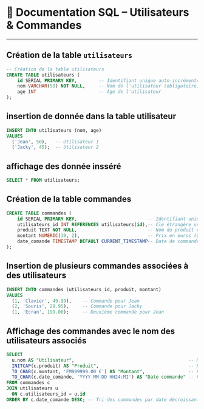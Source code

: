 # 📘 Documentation SQL – Utilisateurs & Commandes

---

## Création de la table `utilisateurs`

```sql
-- Création de la table utilisateurs
CREATE TABLE utilisateurs (
    id SERIAL PRIMARY KEY,        -- Identifiant unique auto-incrémenté
    nom VARCHAR(50) NOT NULL,     -- Nom de l'utilisateur (obligatoire)
    age INT                       -- Âge de l'utilisateur
);
```
## insertion de donnée dans la table utilisateur 

```sql
INSERT INTO utilisateurs (nom, age)
VALUES 
  ('Jean', 50),   -- Utilisateur 1
  ('Jacky', 45);  -- Utilisateur 2
```
## affichage des donnée insséré 

```sql
SELECT * FROM utilisateurs;
```

## Création de la table commandes

```sql
CREATE TABLE commandes (
    id SERIAL PRIMARY KEY,                          -- Identifiant unique
    utilisateurs_id INT REFERENCES utilisateurs(id),-- Clé étrangère vers utilisateurs
    produit TEXT NOT NULL,                          -- Nom du produit commandé
    montant NUMERIC(10, 2),                         -- Prix en euros (ex: 49.99)
    date_comande TIMESTAMP DEFAULT CURRENT_TIMESTAMP-- Date de commande générée automatiquement
);
```

## Insertion de plusieurs commandes associées à des utilisateurs
```sql
INSERT INTO commandes (utilisateurs_id, produit, montant)
VALUES 
  (1, 'Clavier', 49.99),    -- Commande pour Jean
  (2, 'Souris', 29.95),     -- Commande pour Jacky
  (1, 'Écran', 199.00);     -- Deuxième commande pour Jean
```

## Affichage des commandes avec le nom des utilisateurs associés
```sql
SELECT 
  u.nom AS "Utilisateur",                                          -- Nom de l'utilisateur
  INITCAP(c.produit) AS "Produit",                                 -- Produit (première lettre en majuscule)
  TO_CHAR(c.montant, 'FM999999.00 €') AS "Montant",                -- Format de montant en euros
  TO_CHAR(c.date_comande, 'YYYY-MM-DD HH24:MI') AS "Date commande" -- Formatage de la date
FROM commandes c
JOIN utilisateurs u 
  ON c.utilisateurs_id = u.id
ORDER BY c.date_comande DESC; -- Tri des commandes par date décroissante
```
